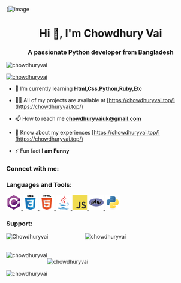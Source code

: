 (![image](https://i.postimg.cc/LskymW3k/Hk.jpg)
<h1 align="center">Hi 👋, I'm Chowdhury Vai</h1>
<h3 align="center">A passionate Python developer from Bangladesh</h3>

<p align="left"> <img src="https://komarev.com/ghpvc/?username=chowdhuryvai&label=Profile%20views&color=0e75b6&style=flat" alt="chowdhuryvai" /> </p>

<p align="left"> <a href="https://github.com/ryo-ma/github-profile-trophy"><img src="https://github-profile-trophy.vercel.app/?username=chowdhuryvai" alt="chowdhuryvai" /></a> </p>

- 🌱 I’m currently learning **Html,Css,Python,Ruby,Etc**

- 👨‍💻 All of my projects are available at [https://chowdhuryvai.top/](https://chowdhuryvai.top/)

- 📫 How to reach me **chowdhuryvaiuk@gmail.com**

- 📄 Know about my experiences [https://chowdhuryvai.top/](https://chowdhuryvai.top/)

- ⚡ Fun fact **I am Funny**

<h3 align="left">Connect with me:</h3>
<p align="left">
</p>

<h3 align="left">Languages and Tools:</h3>
<p align="left"> <a href="https://www.w3schools.com/cs/" target="_blank" rel="noreferrer"> <img src="https://raw.githubusercontent.com/devicons/devicon/master/icons/csharp/csharp-original.svg" alt="csharp" width="40" height="40"/> </a> <a href="https://www.w3schools.com/css/" target="_blank" rel="noreferrer"> <img src="https://raw.githubusercontent.com/devicons/devicon/master/icons/css3/css3-original-wordmark.svg" alt="css3" width="40" height="40"/> </a> <a href="https://www.w3.org/html/" target="_blank" rel="noreferrer"> <img src="https://raw.githubusercontent.com/devicons/devicon/master/icons/html5/html5-original-wordmark.svg" alt="html5" width="40" height="40"/> </a> <a href="https://www.java.com" target="_blank" rel="noreferrer"> <img src="https://raw.githubusercontent.com/devicons/devicon/master/icons/java/java-original.svg" alt="java" width="40" height="40"/> </a> <a href="https://developer.mozilla.org/en-US/docs/Web/JavaScript" target="_blank" rel="noreferrer"> <img src="https://raw.githubusercontent.com/devicons/devicon/master/icons/javascript/javascript-original.svg" alt="javascript" width="40" height="40"/> </a> <a href="https://www.php.net" target="_blank" rel="noreferrer"> <img src="https://raw.githubusercontent.com/devicons/devicon/master/icons/php/php-original.svg" alt="php" width="40" height="40"/> </a> <a href="https://www.python.org" target="_blank" rel="noreferrer"> <img src="https://raw.githubusercontent.com/devicons/devicon/master/icons/python/python-original.svg" alt="python" width="40" height="40"/> </a> </p>

<h3 align="left">Support:</h3>
<p><a href="https://www.buymeacoffee.com/chowdhuryvai"> <img align="left" src="https://cdn.buymeacoffee.com/buttons/v2/default-yellow.png" height="50" width="210" alt="Chowdhuryvai" /></a><a href="https://ko-fi.com/Ethical_hacker"> <img align="left" src="https://cdn.ko-fi.com/cdn/kofi3.png?v=3" height="50" width="210" alt="chowdhuryvai" /></a></p><br><br>

<p><img align="left" src="https://github-readme-stats.vercel.app/api/top-langs?username=chowdhuryvai&show_icons=true&locale=en&layout=compact" alt="chowdhuryvai" /></p>

<p>&nbsp;<img align="center" src="https://github-readme-stats.vercel.app/api?username=chowdhuryvai&show_icons=true&locale=en" alt="chowdhuryvai" /></p>

<p><img align="center" src="https://github-readme-streak-stats.herokuapp.com/?user=chowdhuryvai&" alt="chowdhuryvai" /></p>
